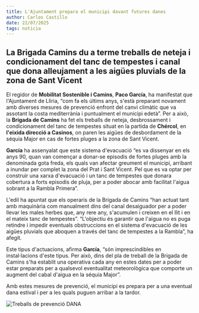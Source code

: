```yaml
---
title: L'Ajuntament prepara el municipi davant futures danes
author: Carlos Castillo
date: 22/07/2025
tags: noticia
---
```


## La Brigada Camins du a terme treballs de neteja i condicionament del tanc de tempestes i canal que dona alleujament a les aigües pluvials de la zona de Sant Vicent

El regidor de **Mobilitat Sostenible i Camins**, **Paco García**, ha manifestat que l'Ajuntament de Llíria, “com fa els últims anys, s'està preparant novament amb diverses mesures de prevenció enfront del canvi climàtic que va assotant la costa mediterrània i puntualment el municipi edetà”. Per a això, la **Brigada de Camins** ha fet els treballs de neteja, desbrossament i condicionament del tanc de tempestes situat en la partida de **Chércol**, en **l'eixida direcció a Casinos**, on paren les aigües de desbordament de la séquia Major en cas de fortes pluges a la zona de Sant Vicent.

**García** ha assenyalat que este sistema d'evacuació “es va dissenyar en els anys 90, quan van començar a donar-se episodis de fortes pluges amb la denominada gota freda, els quals van afectar greument el municipi, arribant a inundar per complet la zona del Prat i Sant Vicent. Pel que es va optar per construir una xarxa d'evacuació i un tanc de tempestes que donara cobertura a forts episodis de pluja, per a poder abocar amb facilitat l'aigua sobrant a la Rambla Primera”.

L'edil ha apuntat que els operaris de la Brigada de Camins “han actuat tant amb maquinària com manualment dins del canal desaiguador per a poder llevar les males herbes que, any rere any, s'acumulen i creixen en el llit i en el mateix tanc de tempestes”. “L'objectiu és garantir que l'aigua no es puga retindre i impedir eventuals obstruccions en el sistema d'evacuació de les aigües pluvials que aboquen a través del tanc de tempestes a la Rambla”, ha afegit.

Este tipus d'actuacions, afirma **García**, “són imprescindibles en instal·lacions d'este tipus. Per això, dins del pla de treball de la Brigada de Camins s'ha establit una operativa cada any en estes dates per a poder estar preparats per a qualsevol eventualitat meteorològica que comporte un augment del cabal d'aigua en la séquia Major”.

Amb estes mesures de prevenció, el municipi es prepara per a una eventual dana estival i per a les quals puguen arribar a la tardor.

![ Treballs de prevenció DANA ](/assets/continguts/recursos/20250722-trabajosprevencióndana.jpg "Treballs de prevenció per a la DANA")

